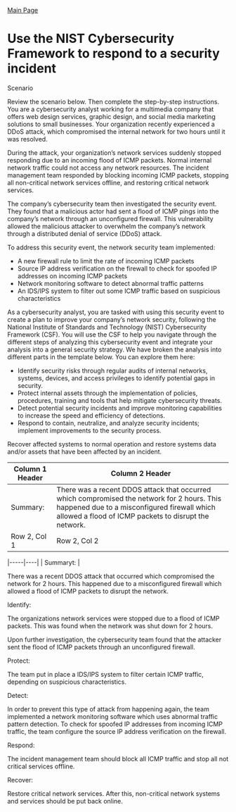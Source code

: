 [Main Page](https://github.com/davidj778/davidj778)

# Use the NIST Cybersecurity Framework to respond to a security incident

Scenario

Review the scenario below. Then complete the step-by-step instructions.
You are a cybersecurity analyst working for a multimedia company that offers web design services, graphic design, and social media marketing solutions to small businesses. Your organization recently experienced a DDoS attack, which compromised the internal network for two hours until it was resolved.

During the attack, your organization’s network services suddenly stopped responding due to an incoming flood of ICMP packets. Normal internal network traffic could not access any network resources. The incident management team responded by blocking incoming ICMP packets, stopping all non-critical network services offline, and restoring critical network services.

The company’s cybersecurity team then investigated the security event. They found that a malicious actor had sent a flood of ICMP pings into the company’s network through an unconfigured firewall. This vulnerability allowed the malicious attacker to overwhelm the company’s network through a distributed denial of service (DDoS) attack.

To address this security event, the network security team implemented:
- A new firewall rule to limit the rate of incoming ICMP packets
- Source IP address verification on the firewall to check for spoofed IP addresses on incoming ICMP packets
- Network monitoring software to detect abnormal traffic patterns
- An IDS/IPS system to filter out some ICMP traffic based on suspicious characteristics

As a cybersecurity analyst, you are tasked with using this security event to create a plan to improve your company’s network security, following the National Institute of Standards and Technology (NIST) Cybersecurity Framework (CSF). You will use the CSF to help you navigate through the different steps of analyzing this cybersecurity event and integrate your analysis into a general security strategy. We have broken the analysis into different parts in the template below. You can explore them here:
- Identify security risks through regular audits of internal networks, systems, devices, and access privileges to identify potential gaps in security.
- Protect internal assets through the implementation of policies, procedures, training and tools that help mitigate cybersecurity threats.
- Detect potential security incidents and improve monitoring capabilities to increase the speed and efficiency of detections.
- Respond to contain, neutralize, and analyze security incidents; implement improvements to the security process.

Recover affected systems to normal operation and restore systems data and/or assets that have been affected by an incident.



<table>
  <thead>
    <tr>
      <th>Column 1 Header</th>
      <th>Column 2 Header</th>
    </tr>
  </thead>
  <tbody>
    <tr>
      <td>Summary:</td>
      <td>There was a recent DDOS attack that occurred which  compromised the network for 2 hours. This happened due to a misconfigured firewall which allowed a flood of ICMP packets to disrupt the network.</td>
    </tr>
    <tr>
      <td>Row 2, Col 1</td>
      <td>Row 2, Col 2</td>
    </tr>
  </tbody>
</table>
|-----|----|
| Summaryt: |


There was a recent DDOS attack that occurred which  compromised the network for 2 hours. This happened due to a misconfigured firewall which allowed a flood of ICMP packets to disrupt the network.

Identify:

The organizations network services were stopped due to a flood of ICMP packets. This was found when the network was shut down for 2 hours.

Upon further investigation, the cybersecurity team found that the attacker sent the flood of ICMP packets through an unconfigured firewall.

Protect:

The team put in place a IDS/IPS system to filter certain ICMP traffic, depending on suspicious characteristics.

Detect:

In order to prevent this type of attack from happening again, the team implemented a network monitoring software which uses abnormal traffic pattern detection. To check for spoofed IP addresses from incoming ICMP traffic, the team configure the source IP address verification on the firewall.

Respond:

The incident management team should block all ICMP traffic and stop all not critical services offline.

Recover:

Restore critical network services. After this, non-critical network systems and services should be put back online.








